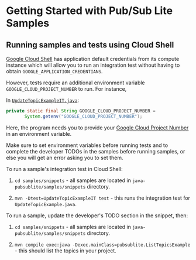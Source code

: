 # Getting Started with Pub/Sub Lite Samples

## Running samples and tests using Cloud Shell

[Google Cloud Shell](https://cloud.google.com/shell) has application default credentials from its compute instance which will allow you to run an integration test without having to obtain `GOOGLE_APPLICATION_CREDENTIANS`.

However, tests require an additional environment variable `GOOGLE_CLOUD_PROJECT_NUMBER` to run. For instance, 
 
In [`UpdateTopicExampleIT.java`](snippets/src/test/java/pubsublite/UpdateTopicExampleIT.java):

```java
private static final String GOOGLE_CLOUD_PROJECT_NUMBER =
       System.getenv("GOOGLE_CLOUD_PROJECT_NUMBER");
```
Here, the program needs you to provide your [Google Cloud Project Number](https://cloud.google.com/resource-manager/docs/creating-managing-projects) in an environment variable.

Make sure to set environment variables before running tests and to complete the developer TODOs in the samples before running samples, or else you will get an error asking you to set them.

To run a sample's integration test in Cloud Shell:

1. `cd samples/snippets` - all samples are located in `java-pubsublite/samples/snippets` directory.

1. `mvn -Dtest=UpdateTopicExampleIT test` - this runs the integration test for `UpdateTopicExample.java`.

To run a sample, update the developer's TODO section in the snippet, then:

1. `cd samples/snippets` - all samples are located in `java-pubsublite/samples/snippets` directory.

1. `mvn compile exec:java -Dexec.mainClass=pubsublite.ListTopicsExample` - this should list the topics in your project.